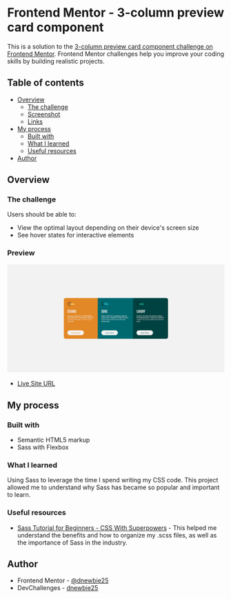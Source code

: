 # Frontend Mentor - 3-column preview card component

This is a solution to the [3-column preview card component challenge on Frontend Mentor](https://www.frontendmentor.io/challenges/3column-preview-card-component-pH92eAR2-). Frontend Mentor challenges help you improve your coding skills by building realistic projects. 

## Table of contents

- [Overview](#overview)
  - [The challenge](#the-challenge)
  - [Screenshot](#screenshot)
  - [Links](#links)
- [My process](#my-process)
  - [Built with](#built-with)
  - [What I learned](#what-i-learned)
  - [Useful resources](#useful-resources)
- [Author](#author)

## Overview

### The challenge

Users should be able to:

- View the optimal layout depending on their device's screen size
- See hover states for interactive elements

### Preview

![](images/preview.png)

- [Live Site URL](https://3cars-component-card.netlify.app)

## My process

### Built with

- Semantic HTML5 markup
- Sass with Flexbox

### What I learned

Using Sass to leverage the time I spend writing my CSS code. This project allowed me to understand why Sass has became so popular and important to learn.

### Useful resources

- [Sass Tutorial for Beginners - CSS With Superpowers](https://www.youtube.com/watch?v=_a5j7KoflTs&t) - This helped me understand the benefits and how to organize my .scss files, as well as the importance of Sass in the industry.

## Author

- Frontend Mentor - [@dnewbie25](https://www.frontendmentor.io/profile/dnewbie25)
- DevChallenges - [dnewbie25](https://devchallenges.io/portfolio/dnewbie25)
